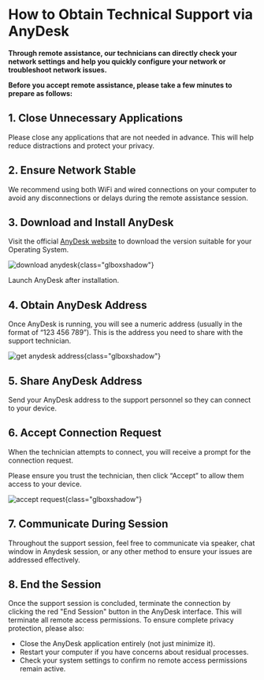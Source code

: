 # How to Obtain Technical Support via AnyDesk

**Through remote assistance, our technicians can directly check your network settings and help you quickly configure your network or troubleshoot network issues.** 

**Before you accept remote assistance, please take a few minutes to prepare as follows:**

## 1. Close Unnecessary Applications

Please close any applications that are not needed in advance. This will help reduce distractions and protect your privacy.

## 2. Ensure Network Stable

We recommend using both WiFi and wired connections on your computer to avoid any disconnections or delays during the remote assistance session.

## 3. Download and Install AnyDesk

Visit the official [AnyDesk website](https://anydesk.com/) to download the version suitable for your Operating System.

![download anydesk](https://static.gl-inet.com/docs/router/en/4/tutorials/remote_support_via_anydesk/install_anydesk.png){class="glboxshadow"}

Launch AnyDesk after installation.

## 4. Obtain AnyDesk Address

Once AnyDesk is running, you will see a numeric address (usually in the format of “123 456 789”). This is the address you need to share with the support technician.

![get anydesk address](https://static.gl-inet.com/docs/router/en/4/tutorials/remote_support_via_anydesk/anydesk_address.png){class="glboxshadow"}

## 5. Share AnyDesk Address

Send your AnyDesk address to the support personnel so they can connect to your device.

## 6. Accept Connection Request

When the technician attempts to connect, you will receive a prompt for the connection request. 
    
Please ensure you trust the technician, then click “Accept” to allow them access to your device.

![accept request](https://static.gl-inet.com/docs/router/en/4/tutorials/remote_support_via_anydesk/accept_request.png){class="glboxshadow"}

## 7. Communicate During Session

Throughout the support session, feel free to communicate via speaker, chat window in Anydesk session, or any other method to ensure your issues are addressed effectively.

## 8. End the Session

Once the support session is concluded, terminate the connection by clicking the red "End Session" button in the AnyDesk interface. This will terminate all remote access permissions. To ensure complete privacy protection, please also:

- Close the AnyDesk application entirely (not just minimize it).
- Restart your computer if you have concerns about residual processes.
- Check your system settings to confirm no remote access permissions remain active.
